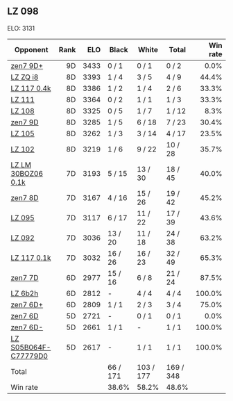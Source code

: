 ## LZ 098 ##

ELO: 3131

Opponent | Rank | ELO | Black | White | Total | Win rate
---------|-----:|----:|-------|-------|-------|-------:
[zen7 9D+](zen7%209D+.md) | 9D | 3433 | 0 / 1 | 0 / 1 | 0 / 2 | 0.0%
[LZ ZQ i8](LZ%20ZQ%20i8.md) | 8D | 3393 | 1 / 4 | 3 / 5 | 4 / 9 | 44.4%
[LZ 117 0.4k](LZ%20117%200.4k.md) | 8D | 3386 | 1 / 2 | 1 / 4 | 2 / 6 | 33.3%
[LZ 111](LZ%20111.md) | 8D | 3364 | 0 / 2 | 1 / 1 | 1 / 3 | 33.3%
[LZ 108](LZ%20108.md) | 8D | 3325 | 0 / 5 | 1 / 7 | 1 / 12 | 8.3%
[zen7 9D](zen7%209D.md) | 8D | 3285 | 1 / 5 | 6 / 18 | 7 / 23 | 30.4%
[LZ 105](LZ%20105.md) | 8D | 3262 | 1 / 3 | 3 / 14 | 4 / 17 | 23.5%
[LZ 102](LZ%20102.md) | 8D | 3219 | 1 / 6 | 9 / 22 | 10 / 28 | 35.7%
[LZ LM 30BOZ06 0.1k](LZ%20LM%2030BOZ06%200.1k.md) | 7D | 3193 | 5 / 15 | 13 / 30 | 18 / 45 | 40.0%
[zen7 8D](zen7%208D.md) | 7D | 3167 | 4 / 16 | 15 / 26 | 19 / 42 | 45.2%
[LZ 095](LZ%20095.md) | 7D | 3117 | 6 / 17 | 11 / 22 | 17 / 39 | 43.6%
[LZ 092](LZ%20092.md) | 7D | 3036 | 13 / 20 | 11 / 18 | 24 / 38 | 63.2%
[LZ 117 0.1k](LZ%20117%200.1k.md) | 7D | 3032 | 16 / 26 | 16 / 23 | 32 / 49 | 65.3%
[zen7 7D](zen7%207D.md) | 6D | 2977 | 15 / 16 | 6 / 8 | 21 / 24 | 87.5%
[LZ 6b2h](LZ%206b2h.md) | 6D | 2812 | - | 4 / 4 | 4 / 4 | 100.0%
[zen7 6D+](zen7%206D+.md) | 6D | 2809 | 1 / 1 | 2 / 3 | 3 / 4 | 75.0%
[zen7 6D](zen7%206D.md) | 5D | 2721 | - | 0 / 1 | 0 / 1 | 0.0%
[zen7 6D-](zen7%206D-.md) | 5D | 2661 | 1 / 1 | - | 1 / 1 | 100.0%
[LZ S05B064F-C77779D0](LZ%20S05B064F-C77779D0.md) | 5D | 2617 | - | 1 / 1 | 1 / 1 | 100.0%
Total | | | 66 / 171 | 103 / 177 | 169 / 348 | 
Win rate| | | 38.6% | 58.2% | 48.6% | 
